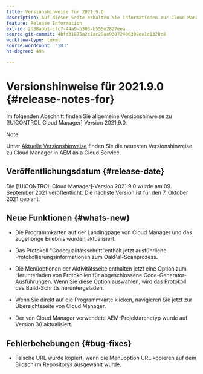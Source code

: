 ```yaml
---
title: Versionshinweise für 2021.9.0
description: Auf dieser Seite erhalten Sie Informationen zur Cloud Manager-Version 2021.9.0
feature: Release Information
exl-id: 2d38abb1-cfc7-44a9-b303-b555e2827eea
source-git-commit: 4bfd31875a2c1ac29ae93872406308ee1c1328c8
workflow-type: tm+mt
source-wordcount: '183'
ht-degree: 49%

---
```


# Versionshinweise für 2021.9.0 {#release-notes-for}

Im folgenden Abschnitt finden Sie allgemeine Versionshinweise zu [!UICONTROL Cloud Manager] Version 2021.9.0.

>[!NOTE]
>Unter [Aktuelle Versionshinweise](https://experienceleague.adobe.com/docs/experience-manager-cloud-service/onboarding/getting-access/release-notes-cloud-manager/release-notes-cm-current.html?lang=de#getting-access) finden Sie die neuesten Versionshinweise zu Cloud Manager in AEM as a Cloud Service.

## Veröffentlichungsdatum {#release-date}

Die [!UICONTROL Cloud Manager]-Version 2021.9.0 wurde am 09. September 2021 veröffentlicht.
Die nächste Version ist für den 7. Oktober 2021 geplant.

## Neue Funktionen {#whats-new}

* Die Programmkarten auf der Landingpage von Cloud Manager und das zugehörige Erlebnis wurden aktualisiert.

* Das Protokoll &quot;Codequalitätsschritt&quot;enthält jetzt ausführliche Protokollierungsinformationen zum OakPal-Scanprozess.

* Die Menüoptionen der Aktivitätsseite enthalten jetzt eine Option zum Herunterladen von Protokollen für abgeschlossene Code-Generator-Ausführungen. Wenn Sie diese Option auswählen, wird das Protokoll des Build-Schritts heruntergeladen.

* Wenn Sie direkt auf die Programmkarte klicken, navigieren Sie jetzt zur Übersichtsseite von Cloud Manager.

* Der von Cloud Manager verwendete AEM-Projektarchetyp wurde auf Version 30 aktualisiert.

## Fehlerbehebungen {#bug-fixes}

* Falsche URL wurde kopiert, wenn die Menüoption URL kopieren auf dem Bildschirm Repositorys ausgewählt wurde.
